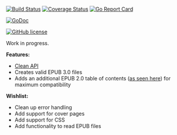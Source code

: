[![Build Status](https://travis-ci.org/bmaupin/go-epub.svg?branch=master)](https://travis-ci.org/bmaupin/go-epub) [![Coverage Status](https://coveralls.io/repos/github/bmaupin/go-epub/badge.svg?branch=master)](https://coveralls.io/github/bmaupin/go-epub?branch=master) [![Go Report Card](http://goreportcard.com/badge/bmaupin/go-epub)](http://goreportcard.com/report/bmaupin/go-epub)

[![GoDoc](https://godoc.org/github.com/bmaupin/go-epub?status.svg)](https://godoc.org/github.com/bmaupin/go-epub)

[![GitHub license](https://img.shields.io/badge/license-MIT-blue.svg)](https://raw.githubusercontent.com/bmaupin/go-epub/master/LICENSE)

Work in progress.

**Features:**

- [Clean API](https://godoc.org/github.com/bmaupin/go-epub)
- Creates valid EPUB 3.0 files
- Adds an additional EPUB 2.0 table of contents ([as seen here](https://github.com/bmaupin/epub-samples)) for maximum compatibility

**Wishlist:**

- Clean up error handling
- Add support for cover pages
- Add support for CSS
- Add functionality to read EPUB files
